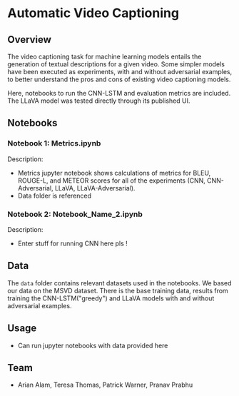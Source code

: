 # Automatic Video Captioning 

## Overview

The video captioning task for machine learning models entails the generation of textual descriptions for a given video. 
Some simpler models have been executed as experiments, with and without adversarial examples, to better understand the pros and cons of existing video captioning models.

Here, notebooks to run the CNN-LSTM and evaluation metrics are included. The LLaVA model was tested directly through its published UI. 

## Notebooks

### Notebook 1: Metrics.ipynb

Description:
- Metrics jupyter notebook shows calculations of metrics for BLEU, ROUGE-L, and METEOR scores for all of the experiments (CNN, CNN-Adversarial, LLaVA, LLaVA-Adversarial).
- Data folder is referenced

### Notebook 2: Notebook_Name_2.ipynb

Description:
- Enter stuff for running CNN here pls !

## Data

The `data` folder contains relevant datasets used in the notebooks. We based our data on the MSVD dataset. There is the base training data, results from training the CNN-LSTM("greedy") and 
LLaVA models with and without adversarial examples. 


## Usage

- Can run jupyter notebooks with data provided here

## Team

- Arian Alam, Teresa Thomas, Patrick Warner, Pranav Prabhu
